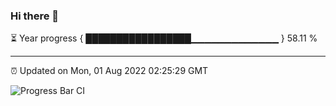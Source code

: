 ### Hi there 👋

⏳ Year progress { █████████████████▁▁▁▁▁▁▁▁▁▁▁▁▁ } 58.11 %

---

⏰ Updated on Mon, 01 Aug 2022 02:25:29 GMT

![Progress Bar CI](https://github.com/ZhaoGui/ZhaoGui/workflows/Progress%20Bar%20CI/badge.svg)
